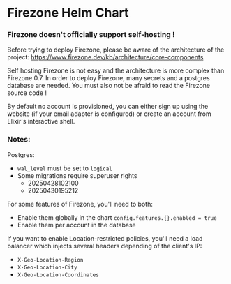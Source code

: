 # Firezone Helm Chart

### Firezone doesn't officially support self-hosting !

Before trying to deploy Firezone, please be aware of the architecture of the
project: https://www.firezone.dev/kb/architecture/core-components

Self hosting Firezone is not easy and the architecture is more complex than
Firezone 0.7. In order to deploy Firezone, many secrets and a postgres database
are needed. You must also not be afraid to read the Firezone source code !

By default no account is provisioned, you can either sign up using the website
(if your email adapter is configured) or create an account from Elixir's
interactive shell.

### Notes:

Postgres:
  - `wal_level` must be set to `logical`
  - Some migrations require superuser rights
    - 20250428102100
    - 20250430195212

For some features of Firezone, you'll need to both:
  - Enable them globally in the chart `config.features.{}.enabled = true`
  - Enable them per account in the database

If you want to enable Location-restricted policies, you'll need a load
balancer which injects several headers depending of the client's IP:
  - `X-Geo-Location-Region`
  - `X-Geo-Location-City`
  - `X-Geo-Location-Coordinates`
